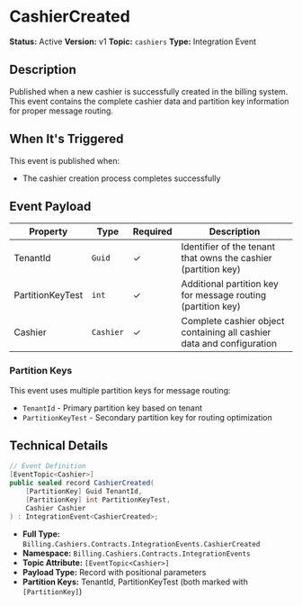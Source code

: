 # CashierCreated

**Status:** Active
**Version:** v1
**Topic:** `cashiers`
**Type:** Integration Event

## Description

Published when a new cashier is successfully created in the billing system. This event contains the complete cashier data and partition key information for proper message routing.

## When It's Triggered

This event is published when:

-   The cashier creation process completes successfully

## Event Payload

| Property         | Type      | Required | Description                                                           |
| ---------------- | --------- | -------- | --------------------------------------------------------------------- |
| TenantId         | `Guid`    | ✓        | Identifier of the tenant that owns the cashier (partition key)        |
| PartitionKeyTest | `int`     | ✓        | Additional partition key for message routing (partition key)          |
| Cashier          | `Cashier` | ✓        | Complete cashier object containing all cashier data and configuration |

### Partition Keys

This event uses multiple partition keys for message routing:

-   `TenantId` - Primary partition key based on tenant
-   `PartitionKeyTest` - Secondary partition key for routing optimization

## Technical Details

```csharp
// Event Definition
[EventTopic<Cashier>]
public sealed record CashierCreated(
    [PartitionKey] Guid TenantId,
    [PartitionKey] int PartitionKeyTest,
    Cashier Cashier
) : IntegrationEvent<CashierCreated>;
```

-   **Full Type:** `Billing.Cashiers.Contracts.IntegrationEvents.CashierCreated`
-   **Namespace:** `Billing.Cashiers.Contracts.IntegrationEvents`
-   **Topic Attribute:** `[EventTopic<Cashier>]`
-   **Payload Type:** Record with positional parameters
-   **Partition Keys:** TenantId, PartitionKeyTest (both marked with `[PartitionKey]`)
